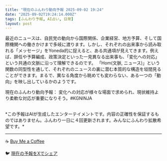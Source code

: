 ```yaml
---
title: "現在のふんわり動向予報 2025-09-02 19:24"
date: "2025-09-02T19:24:14.000Z"
tags: [ふんわり予報, AI占い, 日常]
layout: post
---
```


最近のニュースは、自民党の動向から国際関係、企業経営、地方予算、そして国際機関への働きかけまで多岐に渡ります。しかし、それぞれの出来事から読み取れる「メッセージ」をYoneda的に捉えると、ある共通項が見えてきます。例えば、辞任や予算編成、政策決定といった一見異なる出来事も、「変化への対応」という共通の文脈に沿って理解できるのです。  「Hom(文脈, ニュース)」という関数の同型性を通して、それぞれのニュースの裏に潜む本質的な構造を垣間見ることができます。まるで、異なる角度から眺めても変わらない、ある一つの「動向」を映し出しているかのようです。


現在のふんわり動向予報：
変化への対応が様々な場面で求められ、現状維持より柔軟な対応が重要になりそう。#KGNINJA

<br>
*この予報はAIが生成したエンターテイメントです。内容の正確性を保証するものではありません。ふんわり一日に４回更新されます。みんなにふんわり拡散希望です。*

---
☕️ [Buy Me a Coffee](https://www.buymeacoffee.com/kgninja)

🐦 [現在の予報をXでシェア](https://twitter.com/intent/tweet?text=%E7%8F%BE%E5%9C%A8%E3%81%AE%E3%81%B5%E3%82%93%E3%82%8F%E3%82%8A%E4%BA%88%E5%A0%B1%3A%20%E3%80%8C%E6%9C%80%E8%BF%91%E3%81%AE%E3%83%8B%E3%83%A5%E3%83%BC%E3%82%B9%E3%81%AF%E3%80%81%E8%87%AA%E6%B0%91%E5%85%9A%E3%81%AE%E5%8B%95%E5%90%91%E3%81%8B%E3%82%89%E5%9B%BD%E9%9A%9B%E9%96%A2%E4%BF%82%E3%80%81%E4%BC%81%E6%A5%AD%E7%B5%8C%E5%96%B6%E3%80%81%E5%9C%B0%E6%96%B9%E4%BA%88%E7%AE%97%E3%80%81%E3%81%9D%E3%81%97%E3%81%A6%E5%9B%BD%E9%9A%9B%E6%A9%9F%E9%96%A2%E3%81%B8%E3%81%AE%E5%83%8D%E3%81%8D%E3%81%8B%E3%81%91%E3%81%BE%E3%81%A7%E5%A4%9A%E5%B2%90%E3%81%AB%E6%B8%A1%E3%82%8A%E3%81%BE%E3%81%99%E3%80%82%E3%80%8D%23KGNINJA%20%E7%B6%9A%E3%81%8D%E3%81%AF%E3%83%96%E3%83%AD%E3%82%B0%E3%81%A7%EF%BC%81%F0%9F%91%87&url=https%3A%2F%2Fkg-ninja.github.io%2FFunwariyoso%2F)
